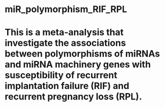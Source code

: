 # miR_polymorphism_RIF_RPL
# This is a meta-analysis that investigate the associations between polymorphisms of miRNAs and miRNA machinery genes with susceptibility of recurrent implantation failure (RIF) and recurrent pregnancy loss (RPL).
